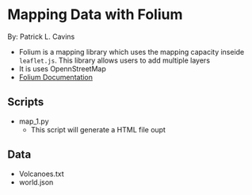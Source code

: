 # Mapping Data with Folium
By: Patrick L. Cavins

- Folium is a mapping library which uses the mapping capacity inseide `leaflet.js`. This library allows users to add multiple layers
- It is uses OpennStreetMap 
- [Folium Documentation](https://python-visualization.github.io/folium/)

## Scripts
- map_1.py
    - This script will generate a HTML file oupt 
## Data 
- Volcanoes.txt
- world.json 